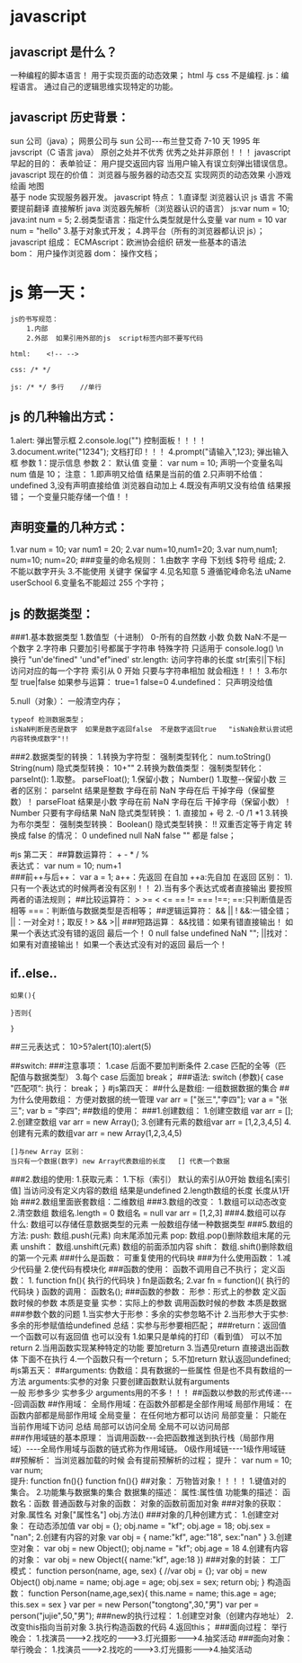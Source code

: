# javascript

## javascript 是什么？

一种编程的脚本语言！ 用于实现页面的动态效果；
html 与 css 不是编程.
js：编程语言。 通过自己的逻辑思维实现特定的功能。

## javascript 历史背景：

sun 公司（java）；
网景公司与 sun 公司---布兰登艾奇 7-10 天 1995 年 javscript（C 语言 java）
原创之处并不优秀 优秀之处并非原创！！！
javascript 早起的目的：
表单验证： 用户提交返回内容 当用户输入有误立刻弹出错误信息。
javascript 现在的价值：
浏览器与服务器的动态交互
实现网页的动态效果
小游戏
绘画 地图  
 基于 node 实现服务器开发。
javascript 特点： 1.直译型 浏览器认识 js 语言 不需要提前翻译 直接解析 java 浏览器先解析（浏览器认识的语言）
js:var num = 10;
java:int num = 5; 2.弱类型语言：指定什么类型就是什么变量
var num = 10 var num = "hello" 3.基于对象式开发； 4.跨平台（所有的浏览器都认识 js）；
javascript 组成：
ECMAscript：欧洲协会组织 研发一些基本的语法  
 bom： 用户操作浏览器
dom： 操作文档；

# js 第一天：

    js的书写规范：
    	1.内部
    	2.外部  如果引用外部的js  script标签内部不要写代码

    html:    <!-- -->

    css: /* */

    js: /* */ 多行    //单行

## js 的几种输出方式：

1.alert: 弹出警示框
2.console.log("") 控制面板！！！！
3.document.write("1234"); 文档打印！！！
4.prompt("请输入",123); 弹出输入框 参数 1：提示信息 参数 2： 默认值
变量：
var num = 10;
声明一个变量名叫 num 值是 10；
注意： 1.即声明又给值 结果是当前的值 2.只声明不给值：undefined 3,没有声明直接给值 浏览器自动加上 4.既没有声明又没有给值 结果报错；
一个变量只能存储一个值！！

## 声明变量的几种方式：

1.var num = 10; var num1 = 20;
2.var num=10,num1=20;
3.var num,num1;
num=10;
num=20;
###变量的命名规则： 
1.由数字 字母 下划线 \$符号 组成; 
2.不能以数字开头 
3.不能使用 关键字 保留字 
4.见名知意 
5 遵循驼峰命名法 uName userSchool 
6.变量名不能超过 255 个字符；

## js 的数据类型：

###1.基本数据类型
1.数值型（十进制）
    0-所有的自然数 小数 负数 NaN:不是一个数字 
2.字符串
    只要加引号都属于字符串 特殊字符 只适用于 console.log() \n 换行 "un'de'fined" 'und"ef"ined'
    str.length: 访问字符串的长度
    str[索引|下标] 访问对应的每一个字符 索引从 0 开始
    只要与字符串相加 就会相连！！！ 
3.布尔型
    true|false
    如果参与运算： true=1 false=0
4.undefined： 只声明没给值

5.null（对象）： 一般清空内存；

    typeof 检测数据类型；
    isNaN判断是否是数字  如果是数字返回false  不是数字返回true   "isNaN会默认尝试把内容转换成数字"!!

###2.数据类型的转换： 1.转换为字符型：
强制类型转化：
    num.toString()
    String(num)
隐式类型转换：
    10+"" 2.转换为数值类型：
强制类型转化：
    parseInt(): 1.取整。
    parseFloat(); 1.保留小数；
    Number() 1.取整--保留小数
三者的区别：
    parseInt 结果是整数 字母在前 NaN 字母在后 干掉字母（保留整数）！
    parseFloat 结果是小数 字母在前 NaN 字母在后 干掉字母（保留小数）！
    Number 只要有字母结果 NaN
隐式类型转换： 
    1. 直接加 + 号 
    2. -0 /1 \*1 3.转换为布尔类型：
强制类型转换：
    Boolean()
隐式类型转换：
    !! 双重否定等于肯定
转换成 false 的情况：
    0 undefined null NaN false "" 都是 false；

#js 第二天：
##算数运算符： + - \* / %  
    表达式： var num = 10; num+1  
###前++与后++：
    var a = 1;
    a++：先返回 在自加
    ++a:先自加 在返回
    区别：
        1).只有一个表达式的时候两者没有区别！！
        2).当有多个表达式或者直接输出 要按照两者的语法规则；
##比较运算符： > >= < <= == != === !==;
    ==:只判断值是否相等
    ===：判断值与数据类型是否相等；
##逻辑运算符：
    && || !
    &&:一错全错；
    ||：一对全对
    !；取反
    ! > && >||
###短路运算：
    &&找错：如果有错直接输出！ 如果一个表达式没有错的返回 最后一个！ 0 null false undefined NaN "";
    ||找对：如果有对直接输出！ 如果一个表达式没有对的返回 最后一个！
## if..else..
    如果(){

    }否则{

    }

##三元表达式： 10>5?alert(10):alert(5)

##switch:
###注意事项：
    1.case 后面不要加判断条件
    2.case 匹配的全等（匹配值与数据类型） 3.每个 case 后面加 break；
###语法:
    switch (参数){
        case "匹配项“:
            执行：
            break；
    }
#js第四天：
##什么是数组:
    一组数据数据的集合
##为什么使用数组：
    方便对数据的统一管理
    var arr = ["张三","李四"];
    var a = "张三";
    var b = "李四";
##数组的使用：
###1.创建数组：
    1.创建空数组  var arr = [];
    2.创建空数组  var arr = new Array();
    3.创建有元素的数组var arr = [1,2,3,4,5]
    4.创建有元素的数组var arr = new Array(1,2,3,4,5)

    []与new Array 区别：
    当只有一个数据(数字) new Array代表数组的长度   [] 代表一个数据
###2.数组的使用:
    1.获取元素：
        1.下标（索引） 默认的索引从0开始  数组名[索引值]   当访问没有定义内容的数组 结果是undefined
        2.length数组的长度  长度从1开始
###2.数组里面嵌套数组：二维数组
###3.数组的改变：
    1.数组可以动态改变
    2.清空数组  数组名.length = 0  数组名 = null
    var arr = [1,2,3]
###4.数组可以存什么:
    数组可以存储任意数据类型的元素
    一般数组存储一种数据类型
###5.数组的方法:
    push: 数组.push(元素) 向末尾添加元素
    pop:  数组.pop()删除数组末尾的元素
    unshift： 数组.unshift(元素) 数组的前面添加内容
    shift：  数组.shift()删除数组的第一个元素
###什么是函数：
    可重复使用的代码块
###为什么使用函数：
    1.减少代码量
    2.使代码有模块化
###函数的使用： 函数不调用自己不执行；
    定义函数：
        1. function fn(){
            执行的代码块
        }
        fn是函数名;
        2.var fn = function(){
        执行的代码块
        }
    函数的调用：
        函数名();
###函数的参数：
    形参：形式上的参数   定义函数时候的参数  本质是变量
    实参：实际上的参数   调用函数时候的参数  本质是数据
###参数个数的问题
    1.当实参大于形参：多余的实参忽略不计
    2.当形参大于实参: 多余的形参赋值给undefined
    总结：实参与形参要相匹配；
###return：返回值
    一个函数可以有返回值 也可以没有
    1.如果只是单纯的打印（看到值） 可以不加return
    2.当用函数实现某种特定的功能 要加return
    3.当遇见return  直接退出函数体  下面不在执行
    4.一个函数只有一个return；
    5.不加return  默认返回undefined;
#js第五天：
##arguments: 伪数组：具有数据的一些属性 但是也不具有数组的一方法 
    arguments:实参的对象 只要创建函数默认就有arguments 	
    一般 形参多少  实参多少   arguments用的不多！！！
##函数以参数的形式传递----回调函数
##作用域：
    全局作用域：在函数外部都是全部作用域
    局部作用域： 在函数内部都是局部作用域
    全局变量： 在任何地方都可以访问
    局部变量： 只能在当前作用域下访问
    总结 局部可以访问全局    全局不可以访问局部  
###作用域链的基本原理：
    当调用函数---会把函数推送到执行栈（局部作用域）----全局作用域与函数的链式称为作用域链。 0级作用域链----1级作用域链
##预解析：
    当浏览器加载的时候 会有提前预解析的过程；
        提升：  var num = 10;    var num;	
        提升:   function fn(){}   function fn(){}
##对象：  万物皆对象！！！！
    1.键值对的集合。
    2.功能集与数据集的集合
        数据集的描述： 属性:属性值
        功能集的描述： 函数名：函数
    普通函数与对象的函数：
        对象的函数前面加对象
###对象的获取：
    对象.属性名
    对象["属性名"]
    obj.方法()
###对象的几种创建方式：
    1.创建空对象： 在动态添加值
         var obj = {};
        obj.name = "kf";
        obj.age = 18;
        obj.sex = "nan";
    2.创建有内容的对象
        var obj = {
            name:"kf",
            age:"18",
            sex:"nan"
        }
    3.创建空对象：
        var obj = new Object();
        obj.name = "kf";
        obj.age = 18
    4.创建有内容的对象：
        var obj = new Object({
            name:"kf",
            age:18
        })
###对象的封装：
    工厂模式：
        function person(name, age, sex) {
            //var obj = {};
            var obj = new Object()
            obj.name = name;
            obj.age = age;
            obj.sex = sex;
            return obj;
        }
    构造函数：
        function Person(name,age,sex){
            this.name = name;
            this.age = age;
            this.sex = sex 
        }
        var per = new Person("tongtong",30,"男")
        var per = person("jujie",50,"男");
###new的执行过程：
    1.创建空对象（创建内存地址）
    2.改变this指向当前对象
    3.执行构造函数的代码
    4.返回this；
###面向过程：
    举行晚会：
        1.找演员--->2.找吃的--->3.灯光摄影--->4.抽奖活动
###面向对象：
    举行晚会：
        1.找演员--->2.找吃的--->3.灯光摄影--->4.抽奖活动
